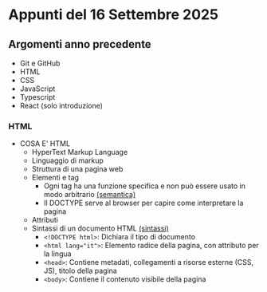 # Appunti del 16 Settembre 2025

## Argomenti anno precedente
- Git e GitHub
- HTML 
- CSS
- JavaScript
- Typescript
- React (solo introduzione)

### HTML
- COSA E' HTML
    - HyperText Markup Language
    - Linguaggio di markup
    - Struttura di una pagina web
    - Elementi e tag
        - Ogni tag ha una funzione specifica e non può essere usato in modo arbitrario [(semantica)](./definizioni/semantica.md "Definizione di semantica")
        - Il DOCTYPE serve al browser per capire come interpretare la pagina
    - Attributi
    - Sintassi di un documento HTML [(sintassi)](./definizioni/semantica.md "Definizione di sintassi")
        - `<!DOCTYPE html>`: Dichiara il tipo di documento
        - `<html lang="it">`: Elemento radice della pagina, con attributo per la lingua
        - `<head>`: Contiene metadati, collegamenti a risorse esterne (CSS, JS), titolo della pagina
        - `<body>`: Contiene il contenuto visibile della pagina

    

